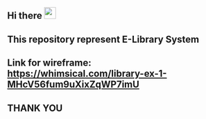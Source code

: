 ## Hi there <img src="https://github.com/TheDudeThatCode/TheDudeThatCode/blob/master/Assets/Hi.gif" width="27px">

## This repository represent E-Library System

## Link for wireframe: https://whimsical.com/library-ex-1-MHcV56fum9uXixZqWP7imU

## THANK YOU